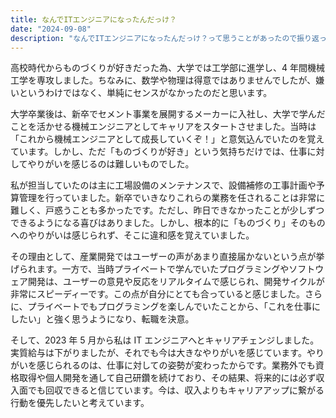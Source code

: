 ```yaml
---
title: なんでITエンジニアになったんだっけ？
date: "2024-09-08"
description: "なんでITエンジニアになったんだっけ？って思うことがあったので振り返ってみた。"
---
```


高校時代からものづくりが好きだった為、大学では工学部に進学し、4 年間機械工学を専攻しました。ちなみに、数学や物理は得意ではありませんでしたが、嫌いというわけではなく、単純にセンスがなかったのだと思います。

大学卒業後は、新卒でセメント事業を展開するメーカーに入社し、大学で学んだことを活かせる機械エンジニアとしてキャリアをスタートさせました。当時は「これから機械エンジニアとして成長していくぞ！」と意気込んでいたのを覚えています。しかし、ただ「ものづくりが好き」という気持ちだけでは、仕事に対してやりがいを感じるのは難しいものでした。

私が担当していたのは主に工場設備のメンテナンスで、設備補修の工事計画や予算管理を行っていました。新卒でいきなりこれらの業務を任されることは非常に難しく、戸惑うことも多かったです。ただし、昨日できなかったことが少しずつできるようになる喜びはありました。しかし、根本的に「ものづくり」そのものへのやりがいは感じられず、そこに違和感を覚えていました。

その理由として、産業開発ではユーザーの声があまり直接届かないという点が挙げられます。一方で、当時プライベートで学んでいたプログラミングやソフトウェア開発は、ユーザーの意見や反応をリアルタイムで感じられ、開発サイクルが非常にスピーディーです。この点が自分にとても合っていると感じました。さらに、プライベートでもプログラミングを楽しんでいたことから、「これを仕事にしたい」と強く思うようになり、転職を決意。

そして、2023 年 5 月から私は IT エンジニアへとキャリアチェンジしました。実質給与は下がりましたが、それでも今は大きなやりがいを感じています。やりがいを感じられるのは、仕事に対しての姿勢が変わったからです。業務外でも資格取得や個人開発を通して自己研鑽を続けており、その結果、将来的には必ず収入面でも回収できると信じています。今は、収入よりもキャリアアップに繋がる行動を優先したいと考えています。
